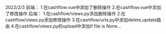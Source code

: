 2022/2/3
前端：
1.在cashflow.vue中添加了删除操作
2.在cashflow.vue中添加了修改操作
后端：
1.在cashflow/views.py添加删除操作
2.在cashflow/views.py添加修改操作
3.在cashflow/urls.py中添加delete,update路由
4.在cashflow/views.py的upload中添加if file is None...

